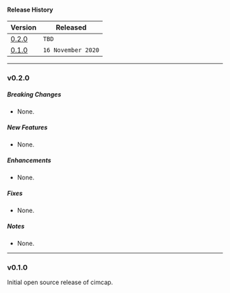 #### Release History

| Version | Released |
| --- | --- |
|[0.2.0](#v020)| `TBD` |
| [0.1.0](#v010) | `16 November 2020` |

---

### v0.2.0

##### Breaking Changes
* None.

##### New Features
* None.

##### Enhancements
* None.

##### Fixes
* None.

##### Notes
* None.

---

### v0.1.0

Initial open source release of cimcap.